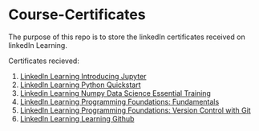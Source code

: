 # Course-Certificates

The purpose of this repo is to store the linkedIn certificates received on linkedIn Learning. 

Certificates recieved:
1. [LinkedIn Learning Introducing Jupyter](https://www.linkedin.com/learning/certificates/27eef5a7054f8f8f8b3f1ecd0aaf1f2e1b38ade67bcd414733f3a720c46d6175?trk=share_certificate)
2. [LinkedIn Learning Python Quickstart](https://www.linkedin.com/learning/certificates/53c03449ac282b5ff3772eabc05ac876384d3700c50cd022f8b449a84f3cdffc?trk=share_certificate)
3. [Linkedin Learning Numpy Data Science Essential Training](https://www.linkedin.com/learning/certificates/a18c507c0f2a9ba61553480133b00e244d0ded6f5044bd0facb77be4cfa638cc?trk=share_certificate)
4. [LinkedIn Learning Programming Foundations: Fundamentals](https://www.linkedin.com/learning/certificates/f28c6632b82b951ac621d8cc88397de1279cd8c074bd0ba437186789e9ae8061?trk=share_certificate)
5. [LinkedIn Learning Programming Foundations: Version Control with Git](https://www.linkedin.com/learning/certificates/dbf08d0b9410588c84bc93015b3c7f2980af8513a870f6f6a46ea6c411eec4f4?trk=share_certificate)
6. [LinkedIn Learning Learning Github](https://www.linkedin.com/learning/certificates/65e1af277212602e196dd8bec77c976bcdd888957419034301b96669c4762eb5?trk=share_certificate)
